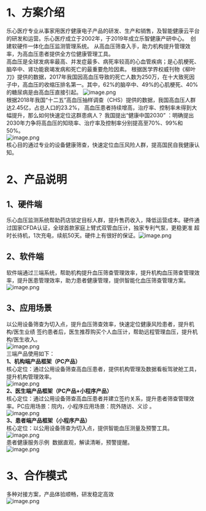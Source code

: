 <a name="hVH7u"></a>
# 1、方案介绍
乐心医疗专业从事家用医疗健康电子产品的研发、生产和销售，及智能健康云平台的研发和运营。乐心医疗成立于2002年，于2019年成立乐智健康产研中心。  创建软硬件一体化血压监测管理系统。 从高血压筛查入手，助力机构提升管理效率，为高血压患者提供全方位健康管理工具。 <br />高血压是全球发病率最高、并发症最多、病死率较高的心血管疾病；是心肌梗死、脑卒中、肾功能衰竭发病和死亡的最重要危险因素。 根据医学界权威刊物《柳叶刀》提供的数据，2017年我国因高血压导致的死亡人数为250万，在十大致死因子中，高血压的收缩压排名第一。其中，62%的脑卒中、49%的心肌梗死、40%的糖尿病是由高血压直接引起。 ![image.png](https://cdn.nlark.com/yuque/0/2020/png/294004/1601433453009-a3593ed4-ff1f-4865-bd64-4cf8b4d63832.png#align=left&display=inline&height=243&margin=%5Bobject%20Object%5D&name=image.png&originHeight=417&originWidth=1280&size=279267&status=done&style=none&width=746)<br />根据2018年我国“十二五”高血压抽样调查（CHS）提供的数据，我国高血压人群达2.45亿，占总人口的23.2%， 高血压患者持续增高，治疗率、控制率未得到大幅提升，那么如何快速定位这群患病人？ 我国提出“健康中国2030” ：明确提出2030年力争将高血压的知晓率、治疗率及控制率分别提高至70%、99%和50%。<br />![image.png](https://cdn.nlark.com/yuque/0/2020/png/294004/1601433507289-dbe9e58b-88a2-4198-9fd5-7a02db930372.png#align=left&display=inline&height=407&margin=%5Bobject%20Object%5D&name=image.png&originHeight=692&originWidth=1260&size=105707&status=done&style=none&width=741)<br />核心目的通过专业的设备健康筛查，快速定位血压风险人群，提高国民自我健康认知。
<a name="tjxoF"></a>
# 2、产品说明
<a name="jWEkN"></a>
## 1、硬件端
乐心血压监测系统帮助药店锁定目标人群，提升售药收入，降低运营成本。硬件通过国家CFDA认证，全球首款家庭上臂式双管血压计，独家专利气泵，更稳更准 超时长待机，1次充电，续航50天。硬件上有很好的保证。![image.png](https://cdn.nlark.com/yuque/0/2020/png/294004/1601432440469-e6f64aed-ed48-4806-9ade-61c6cb63d224.png#align=left&display=inline&height=240&margin=%5Bobject%20Object%5D&name=image.png&originHeight=448&originWidth=1392&size=192904&status=done&style=none&width=746)
<a name="np7Ix"></a>
## 2、软件端
软件端通过三端系统，帮助机构提升血压筛查管理效率，提升机构血压筛查管理效率，提升医患管理效率，助力患者健康管理，提供智能化血压筛查管理方案。<br />![image.png](https://cdn.nlark.com/yuque/0/2020/png/294004/1601433876906-e93ff804-bd9d-46d5-9f42-5d814be18aa2.png#align=left&display=inline&height=225&margin=%5Bobject%20Object%5D&name=image.png&originHeight=386&originWidth=1280&size=169250&status=done&style=none&width=746)
<a name="DmbvX"></a>
## 3、应用场景
以公用设备筛查为切入点，提升血压筛查效率，快速定位健康风险患者，提升机构/医生业绩 签约患者后，医生推荐购买个人血压计，帮助远程管理血压，提升机构/医生收入。<br />![image.png](https://cdn.nlark.com/yuque/0/2020/png/294004/1601433967863-774a44e1-68ec-459d-b294-21f5ab7b6468.png#align=left&display=inline&height=525&margin=%5Bobject%20Object%5D&name=image.png&originHeight=1050&originWidth=2762&size=524186&status=done&style=none&width=1381)<br />三端产品使用如下：<br />**1、机构端产品框架（PC产品）**<br />核心定位：通过公用设备筛查高血压患者，提供机构管理及数据看板驾驶舱工具，提升机构管理效率。<br />![image.png](https://cdn.nlark.com/yuque/0/2020/png/294004/1601434114850-e2a6be5b-9e8f-4531-9dc4-a7e38857fc78.png#align=left&display=inline&height=655&margin=%5Bobject%20Object%5D&name=image.png&originHeight=1310&originWidth=2552&size=1058995&status=done&style=none&width=1276)<br />**2、医生端产品框架（PC产品+小程序产品）**<br />核心定位：通过公用设备筛查高血压患者并建立签约关系，提升患者筛查管理效率。PC应用场景：院内，小程序应用场景：院外随访、义诊 。<br />![image.png](https://cdn.nlark.com/yuque/0/2020/png/294004/1601434244499-6596c39b-c6dd-4703-99e7-04fa94d207c9.png#align=left&display=inline&height=719&margin=%5Bobject%20Object%5D&name=image.png&originHeight=1438&originWidth=2786&size=916014&status=done&style=none&width=1393)<br />**3、患者端产品框架（小程序产品）**<br />核心定位：以公用设备筛查为切入点，提供智能血压测量及预警工具。<br />![image.png](https://cdn.nlark.com/yuque/0/2020/png/294004/1601434267136-9cb7b061-0ae1-4cd1-b5d9-fccfeb37ba19.png#align=left&display=inline&height=625&margin=%5Bobject%20Object%5D&name=image.png&originHeight=1250&originWidth=2574&size=393174&status=done&style=none&width=1287)<br />患者健康服务示例  数据直观，解读清晰，预警提醒。<br />![image.png](https://cdn.nlark.com/yuque/0/2020/png/294004/1601434312124-10c4c226-6886-4b62-8ade-0cea8ecea348.png#align=left&display=inline&height=295&margin=%5Bobject%20Object%5D&name=image.png&originHeight=590&originWidth=1280&size=230604&status=done&style=none&width=640)
<a name="nhInS"></a>
# 3、合作模式
多种对接方案，产品体验顺畅，研发稳定高效<br />![image.png](https://cdn.nlark.com/yuque/0/2020/png/294004/1601434370853-89f00136-e7f2-423e-9ebd-260dadb1fc58.png#align=left&display=inline&height=653&margin=%5Bobject%20Object%5D&name=image.png&originHeight=1306&originWidth=2786&size=675104&status=done&style=none&width=1393)


